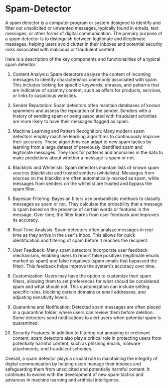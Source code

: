 # Spam-Detector 

A spam detector is a computer program or system designed to identify and filter out unsolicited or unwanted messages, typically found in emails, text messages, or other forms of digital communication. The primary purpose of a spam detector is to distinguish between legitimate and illegitimate messages, helping users avoid clutter in their inboxes and potential security risks associated with malicious or fraudulent content.

Here is a description of the key components and functionalities of a typical spam detector:
 
1. Content Analysis: Spam detectors analyze the content of incoming messages to identify characteristics commonly associated with spam. This includes looking for specific keywords, phrases, and patterns that are indicative of spammy content, such as offers for products, services, or links to suspicious websites.

2. Sender Reputation: Spam detectors often maintain databases of known spammers and assess the reputation of the sender. Senders with a history of sending spam or being associated with fraudulent activities are more likely to have their messages flagged as spam.

3. Machine Learning and Pattern Recognition: Many modern spam detectors employ machine learning algorithms to continuously improve their accuracy. These algorithms can adapt to new spam tactics by learning from a large dataset of previously identified spam and legitimate messages. They look for patterns and anomalies in the data to make predictions about whether a message is spam or not.

4. Blacklists and Whitelists: Spam detectors maintain lists of known spam sources (blacklists) and trusted senders (whitelists). Messages from sources on the blacklist are often automatically marked as spam, while messages from senders on the whitelist are trusted and bypass the spam filter.

5. Bayesian Filtering: Bayesian filters use probabilistic methods to classify messages as spam or not. They calculate the probability that a message is spam based on the presence of certain words or features in the message. Over time, the filter learns from user feedback and improves its accuracy.

6. Real-Time Analysis: Spam detectors often analyze messages in real-time as they arrive in the user's inbox. This allows for quick identification and filtering of spam before it reaches the recipient.

7. User Feedback: Many spam detectors incorporate user feedback mechanisms, enabling users to report false positives (legitimate emails marked as spam) and false negatives (spam emails that bypassed the filter). This feedback helps improve the system's accuracy over time.

8. Customization: Users may have the option to customize their spam filters, allowing them to set preferences for what should be considered spam and what should not. This customization can include setting specific rules, blocking certain domains or email addresses, and adjusting sensitivity levels.

9. Quarantine and Notification: Detected spam messages are often placed in a quarantine folder, where users can review them before deletion. Some detectors send notifications to alert users when potential spam is quarantined.

10. Security Features: In addition to filtering out annoying or irrelevant content, spam detectors also play a critical role in protecting users from potentially harmful content, such as phishing emails, malware attachments, and fraudulent schemes.

Overall, a spam detector plays a crucial role in maintaining the integrity of digital communication by helping users manage their inboxes and safeguarding them from unsolicited and potentially harmful content. It continues to evolve with the development of new spam tactics and advances in machine learning and artificial intelligence.   

